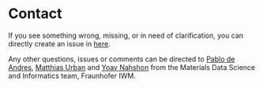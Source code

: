 # Contact
If you see something wrong, missing, or in need of clarification, you can directly
create an issue in [here](https://github.com/simphony/docs/issues).

Any other questions, issues or comments can be directed to [Pablo de Andres](mailto:pablo.de.andres@iwm.fraunhofer.de),
[Matthias Urban](mailto:matthias.urban@iwm.fraunhofer.de)  and
[Yoav Nahshon](mailto:yoav.nahshon@iwm.fraunhofer.de)
from the Materials Data Science and Informatics team, Fraunhofer IWM.